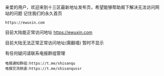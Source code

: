 亲爱的用户，欢迎来到十三区最新地址发布页，希望能够帮助阁下解决无法访问网站的问题
记住我们的永久首页

    https://ewuxin.com
目前大陆能正常访问地址
    https://ewuxin.com
    
目前大陆无法正常正常访问地址(需翻墙)
暂时不显示

有任何疑问请联系电报群组管理

    电报通知群组:https://t.me/shisanqu
    电报交流频道:https://t.me/shisanqussr
